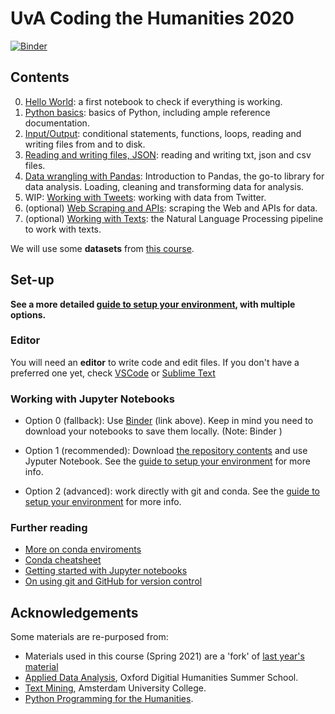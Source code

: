 # UvA Coding the Humanities 2020

[![Binder](https://mybinder.org/badge_logo.svg)](https://mybinder.org/v2/gh/uvacreate/2021-coding-the-humanities/master)

## Contents

0. [Hello World](notebooks/0_HelloWorld.ipynb): a first notebook to check if everything is working.
1. [Python basics](notebooks/1_Basics.ipynb): basics of Python, including ample reference documentation.
2. [Input/Output](notebooks/2_InputOutput.ipynb): conditional statements, functions, loops, reading and writing files from and to disk.
3. [Reading and writing files, JSON](notebooks/3_ReadingAndWritingFilesPandas.ipynb): reading and writing txt, json and csv files.
4. [Data wrangling with Pandas](notebooks/4_PandasDataWrangling.ipynb): Introduction to Pandas, the go-to library for data analysis. Loading, cleaning and transforming data for analysis. 
5. WIP: [Working with Tweets](notebooks/5_WorkingTweets.ipynb): working with data from Twitter.
6. (optional) [Web Scraping and APIs](notebooks/6_WebScraping.ipynb): scraping the Web and APIs for data.
7. (optional) [Working with Texts](notebooks/7_WorkingTexts.ipynb): the Natural Language Processing pipeline to work with texts.

We will use some **datasets** from [this course](https://github.com/mromanello/ADA-DHOxSS/tree/master/data).

## Set-up
**See a more detailed [guide to setup your environment](setup.md), with multiple options.**

### Editor

You will need an **editor** to write code and edit files. If you don't have a preferred one yet, check [VSCode](https://code.visualstudio.com/) or [Sublime Text](https://www.sublimetext.com/)

### Working with Jupyter Notebooks

* Option 0 (fallback): Use [Binder](https://mybinder.org) (link above). Keep in mind you need to download your notebooks to save them locally. (Note: Binder )

* Option 1 (recommended): Download [the repository contents](https://github.com/uvacreate/2021-coding-the-humanities) and use Jyputer Notebook. See the [guide to setup your environment](setup.md) for more info.

* Option 2 (advanced): work directly with git and conda. See the [guide to setup your environment](setup.md) for more info.

### Further reading

* [More on conda enviroments](https://docs.conda.io/projects/conda/en/latest/user-guide/tasks/manage-environments.html)
* [Conda cheatsheet](https://docs.conda.io/projects/conda/en/4.6.0/_downloads/52a95608c49671267e40c689e0bc00ca/conda-cheatsheet.pdf)
* [Getting started with Jupyter notebooks](https://medium.com/codingthesmartway-com-blog/getting-started-with-jupyter-notebook-for-python-4e7082bd5d46)
* [On using git and GitHub for version control](https://alan-turing-institute.github.io/rsd-engineeringcourse/ch02git)



## Acknowledgements

Some materials are re-purposed from:
* Materials used in this course (Spring 2021) are a 'fork' of [last year's material](https://github.com/Giovanni1085/UvA_CDH_2020)
* [Applied Data Analysis](https://github.com/mromanello/ADA-DHOxSS), Oxford Digitial Humanities Summer School.
* [Text Mining](https://github.com/Giovanni1085/AUC_TMCI_2019), Amsterdam University College.
* [Python Programming for the Humanities](http://www.karsdorp.io/python-course).
